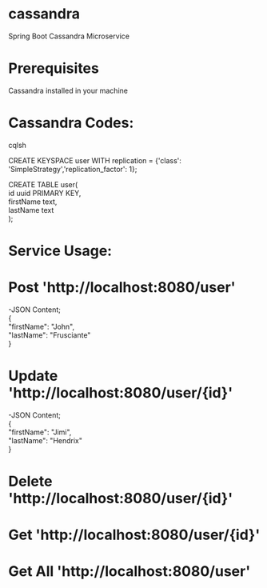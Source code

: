 # cassandra
Spring Boot Cassandra Microservice

# Prerequisites
Cassandra installed in your machine
</br>

# Cassandra Codes:

cqlsh </br>

CREATE KEYSPACE user WITH replication  = {'class': 'SimpleStrategy','replication_factor': 1}; </br>

CREATE TABLE user( </br>
   id uuid PRIMARY KEY, </br>
   firstName text, </br>
   lastName text </br>
   ); </br>
   
   
 # Service Usage:
 
 # Post 'http://localhost:8080/user'
 -JSON Content; </br>
{ </br>
    "firstName": "John", </br>
    "lastName": "Frusciante" </br>
} </br>

# Update 'http://localhost:8080/user/{id}'
 -JSON Content; </br>
{ </br>
    "firstName": "Jimi", </br>
    "lastName": "Hendrix" </br>
} </br>

# Delete 'http://localhost:8080/user/{id}'
# Get 'http://localhost:8080/user/{id}'
# Get All 'http://localhost:8080/user'

 

   
 
                                       

   
